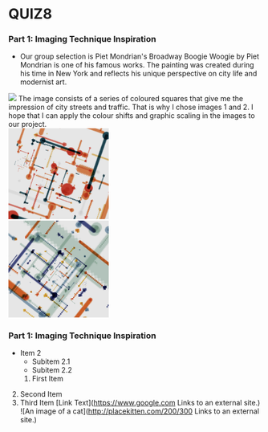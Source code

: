 # QUIZ8

### Part 1: Imaging Technique Inspiration
<!-- #### Header 4
##### Header 5
###### Header 6
**Bold Text** or __Bold Text__
*Italic Text* or _Italic Text_ -->
- Our group selection is Piet Mondrian's Broadway Boogie Woogie by Piet Mondrian is one of his famous works. The painting was created during his time in New York and reflects his unique perspective on city life and modernist art.
 <div align=centre> <img src="<assets/Piet_Mondrian Broadway_Boogie_Woogie.jpeg" width="200px">
The image consists of a series of coloured squares that give me the impression of city streets and traffic. That is why I chose images 1 and 2. I hope that I can apply the colour shifts and graphic scaling in the images to our project.
 <div align=centre> <img src="assets/1.png" width="200px">
 <div align=centre> <img src="assets/2.png" width="200px">

### Part 1: Imaging Technique Inspiration
- Item 2
  - Subitem 2.1
  - Subitem 2.2
  1. First Item
2. Second Item
3. Third Item
[Link Text](https://www.google.com
Links to an external site.)
![An image of a cat](http://placekitten.com/200/300
Links to an external site.)